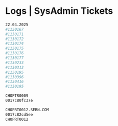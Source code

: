 # Logs | SysAdmin Tickets
```bash
22.04.2025
#1130167
#1130171
#1130172 
#1130174 
#1130175
#1130176 
#1130177 
#1130233 
#1130313 
#1130195 
#1130396 
#1130416 
#1130195 

CHOPTR0009
0017c80fc37e

CHOPRT0012.SEBN.COM
0017c82cd5ee
CHOPRT0012

```
